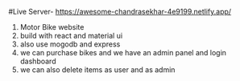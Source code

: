 #Live Server- https://awesome-chandrasekhar-4e9199.netlify.app/

1. Motor Bike website
2. build with react and material ui
3. also use mogodb and express
4. we can purchase bikes and we  have an admin panel and login dashboard
5. we can also delete items as user and as admin
